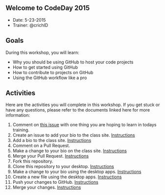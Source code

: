 ## Welcome to CodeDay 2015

- Date: 5-23-2015
- Trainer: @crichID

## Goals

During this workshop, you will learn:
- Why you should be using GitHub to host your code projects
- How to get started using GitHub
- How to contribute to projects on GitHub
- Using the GitHub workflow like a pro

## Activities

Here are the activities you will complete in this workshop. If you get stuck or have any questions, please refer to the documents linked here for more information:

1. Comment on [this issue](https://github.com/githubteacher/CodeDay-2015/issues/1) with one thing you are hoping to learn in todays training.
2. Create an issue to add your bio to the class site. [Instructions](https://github.com/githubteacher/CodeDay-2015/blob/master/instructions/create-issue.md)
3. Add a bio to the class site. [Instructions](https://github.com/githubteacher/CodeDay-2015/blob/master/instructions/add-file-on-github.md)
4. Comment on a Pull Request.
5. Make a change to your bio on the class site. [Instructions](https://github.com/githubteacher/CodeDay-2015/blob/master/instructions/changing-files-on-GitHub.md)
6. Merge your Pull Request. [Instructions](https://github.com/githubteacher/CodeDay-2015/blob/master/instructions/merge-your-pull-request.md)
7. Fork this repository.
8. Clone this repository to your desktop.  [Instructions](https://github.com/githubteacher/CodeDay-2015/blob/master/instructions/clone-a-repo.md)
9. Make a change to your bio using the desktop apps. [Instructions](https://github.com/githubteacher/CodeDay-2015/blob/master/instructions/make-changes-on-desktop.md)
10. Create a new file using the desktop apps. [Instructions](https://github.com/githubteacher/CodeDay-2015/blob/master/instructions/new-file-on-desktop.md)
11. Push your changes to GitHub. [Instructions](https://github.com/githubteacher/CodeDay-2015/blob/master/instructions/push-changes-desktop.md)
12. Merge your changes. [Instructions](https://github.com/githubteacher/CodeDay-2015/blob/master/instructions/merge-your-pull-request.md)
